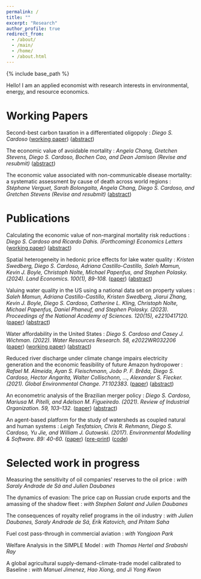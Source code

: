 ```yaml
---
permalink: /
title: ""
excerpt: "Research"
author_profile: true
redirect_from: 
  - /about/
  - /main/  
  - /home/  
  - /about.html
---
```


{% include base_path %}

Hello! I am an applied economist with research interests in environmental, energy, and resource economics.

# Working Papers

Second-best carbon taxation in a differentiated oligopoly
:   _Diego S. Cardoso_  ([working paper](files/papers/Cardoso_2023_Aviation_carbon_tax.pdf)) ([abstract](research/aviation_carbon_tax))

The economic value of avoidable mortality
:   _Angela Chang, Gretchen Stevens, Diego S. Cardoso, Bochen Cao, and Dean Jamison_ _(Revise and resubmit)_ ([abstract](research/value_avoidable_mortality))

The economic value associated with non-communicable disease mortality: a systematic assessment by cause of death across world regions
:   _Stéphane Verguet, Sarah Bolongaita, Angela Chang, Diego S. Cardoso, and Gretchen Stevens_ _(Revise and resubmit)_ ([abstract](research/value_avoidable_mortality_cause_specific))

# Publications

Calculating the economic value of non-marginal mortality risk reductions
:   _Diego S. Cardoso and Ricardo Dahis. (Forthcoming) Economics Letters_ ([working paper](https://ssrn.com/abstract=4499312)) ([abstract](research/non_marginal_vsl))

Spatial heterogeneity in hedonic price effects for lake water quality
:   _Kristen Swedberg, Diego S. Cardoso, Adriana Castillo-Castillo, Saleh Mamun, Kevin J. Boyle, Christoph Nolte, Michael Papenfus, and Stephen Polasky. (2024). Land Economics. 100(1), 89-108._ ([paper](https://doi.org/10.3368/le.100.1.102122-0086R)) ([abstract](research/water_quality_spatial_heterogeneity))

Valuing water quality in the US using a national data set on property values
:   _Saleh Mamun, Adriana Castillo-Castillo, Kristen Swedberg, Jiarui Zhang, Kevin J. Boyle, Diego S. Cardoso, Catherine L. Kling, Christoph Nolte, Michael Papenfus, Daniel Phaneuf, and Stephen Polasky. (2023). Proceedings of the National Academy of Sciences. 120(15), e2210417120._ ([paper](https://www.pnas.org/doi/10.1073/pnas.2210417120)) ([abstract](research/national_water_quality))

Water affordability in the United States
:   _Diego S. Cardoso and Casey J. Wichman. (2022). Water Resources Research. 58, e2022WR032206_ ([paper](https://doi.org/10.1029/2022WR032206)) ([working paper](files/papers/Cardoso_Wichman_Water_Affordability_US.pdf)) ([abstract](research/water_affordability_US))

Reduced river discharge under climate change impairs electricity generation and the economic feasibility of future Amazon hydropower
:   _Rafael M. Almeida, Ayan S. Fleischmann, João P. F. Brêda, Diego S. Cardoso, Hector Angarita, Walter Collischonn, ..., Alexander S. Flecker. (2021). Global Environmental Change. 71:102383_. ([paper](https://doi.org/10.1016/j.gloenvcha.2021.102383)) ([abstract](research/climate_change_hydropower))

An econometric analysis of the Brazilian merger policy
:   _Diego S. Cardoso, Mariusa M. Pitelli, and Adelson M. Figueiredo. (2021). Review of Industrial Organization. 59, 103–132._ ([paper](https://doi.org/10.1007/s11151-021-09812-3)) ([abstract](research/brazil_merger_policy))

An agent-based platform for the study of watersheds as coupled natural and human systems
:   _Leigh Tesfatsion, Chris R. Rehmann, Diego S. Cardoso, Yu Jie, and William J. Gutowski. (2017). Environmental Modelling & Software. 89: 40-60._ ([paper](https://doi.org/10.1016/j.envsoft.2016.11.021)) ([pre-print](files/papers/WACCShedPlatform.Preprint.pdf)) ([code](https://bitbucket.org/waccproject/waccshedsoftwareplatform/overview))
 


# Selected work in progress

Measuring the sensitivity of oil companies' reserves to the oil price
:  _with Saraly Andrade de Sá and Julien Daubanes_

The dynamics of evasion: The price cap on Russian crude exports and the amassing of the shadow fleet
:  _with Stephen Salant and Julien Daubanes_

The consequences of royalty relief programs in the oil industry
:  _with Julien Daubanes, Saraly Andrade de Sá, Erik Katovich, and Pritam Saha_

Fuel cost pass-through in commercial aviation
:  _with Yongjoon Park_

Welfare Analysis in the SIMPLE Model
:  _with Thomas Hertel and Srabashi Ray_

A global agricultural supply-demand-climate-trade model calibrated to Baseline
:  _with Manuel Jimenez, Hao Xiong, and Ji Yong Kwon_

